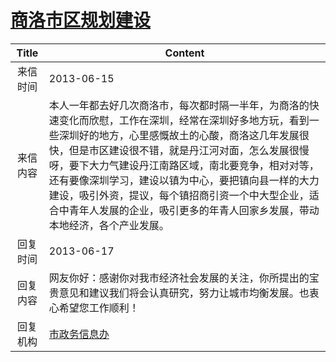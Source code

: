 # <a href="http://www.shangluo.gov.cn/zmhd/ldxxxx.jsp?urltype=leadermail.LeaderMailContentUrl&wbtreeid=1112&leadermailid=1870">商洛市区规划建设</a>
| Title |                                                                                                              Content                                                                                                               |
|:-----:|------------------------------------------------------------------------------------------------------------------------------------------------------------------------------------------------------------------------------------|
| 来信时间  | 2013-06-15                                                                                                                                                                                                                         |
| 来信内容  | 本人一年都去好几次商洛市，每次都时隔一半年，为商洛的快速变化而欣慰，工作在深圳，经常在深圳好多地方玩，看到一些深圳好的地方，心里感慨故土的心酸，商洛这几年发展很快，但是市区建设很不错，就是丹江河对面，怎么发展很慢呀，要下大力气建设丹江南路区域，南北要竞争，相对对等，还有要像深圳学习，建设以镇为中心，要把镇向县一样的大力建设，吸引外资，提议，每个镇招商引资一个中大型企业，适合中青年人发展的企业，吸引更多的年青人回家乡发展，带动本地经济，各个产业发展。 |
| 回复时间  | 2013-06-17                                                                                                                                                                                                                         |
| 回复内容  | 网友你好：感谢你对我市经济社会发展的关注，你所提出的宝贵意见和建议我们将会认真研究，努力让城市均衡发展。也衷心希望您工作顺利！                                                                                                                                                                    |
| 回复机构  | <a href="../../categories/agencies/市政务信息办.md">市政务信息办</a>                                                                                                                                                                           |